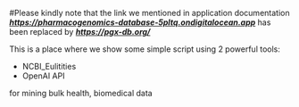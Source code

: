 #Please kindly note that the link we mentioned in application documentation **_https://pharmacogenomics-database-5pltq.ondigitalocean.app_** has been replaced by **_https://pgx-db.org/_**

This is a place where we show some simple script using 2 powerful tools:
   + NCBI_Eulitities
   + OpenAI API

for mining bulk health, biomedical data

